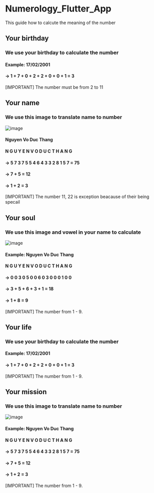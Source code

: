 # Numerology_Flutter_App
This guide how to calcute the meaning of the number

## Your birthday
### We use your birthday to calculate the number

#### Example: 17/02/2001 
#### ->  1 + 7 + 0 + 2 + 2 + 0 + 0 + 1 = 3
[IMPORTANT] The number must be from 2 to 11

## Your name
### We use this image to translate name to number

![image](https://user-images.githubusercontent.com/74752886/138585505-3f499857-c5b9-46e1-995c-7197f72bb35a.png)

#### Nguyen Vo Duc Thang
####   N G U Y E N V O D U C T H A N G 
#### ->  5 7 3 7 5 5 4 6 4 3 3 2 8 1 5 7 = 75 
#### ->  7 + 5 = 12 
#### ->  1 + 2 = 3
[IMPORTANT] The number 11, 22 is exception beacause of their being specail

## Your soul
### We use this image and vowel in your name to calculate

![image](https://user-images.githubusercontent.com/74752886/138586352-7f2b010c-ebef-41f3-901d-18b54cf6af58.png)

#### Example: Nguyen Vo Duc Thang
####     N G U Y E N V O D U C T H A N G
#### ->  0 0 3 0 5 0 0 6 0 3 0 0 0 1 0 0
#### ->  3 + 5 + 6 + 3 + 1 = 18 
#### ->  1 + 8 = 9
[IMPORTANT] The number from 1 - 9.

## Your life
### We use your birthday to calculate the number

#### Example: 17/02/2001 
#### ->  1 + 7 + 0 + 2 + 2 + 0 + 0 + 1 = 3
[IMPORTANT] The number from 1 - 9.

## Your mission
### We use this image to translate name to number

![image](https://user-images.githubusercontent.com/74752886/138585505-3f499857-c5b9-46e1-995c-7197f72bb35a.png)

#### Example: Nguyen Vo Duc Thang
####     N G U Y E N V O D U C T H A N G
#### ->  5 7 3 7 5 5 4 6 4 3 3 2 8 1 5 7 = 75 
#### ->  7 + 5 = 12 
#### -> 1 + 2 = 3
[IMPORTANT] The number from 1 - 9.











